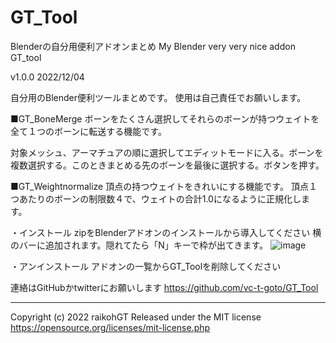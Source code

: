 # GT_Tool
Blenderの自分用便利アドオンまとめ My Blender very very nice addon
GT_tool

v1.0.0  2022/12/04



自分用のBlender便利ツールまとめです。
使用は自己責任でお願いします。

■GT_BoneMerge
ボーンをたくさん選択してそれらのボーンが持つウェイトを全て１つのボーンに転送する機能です。

対象メッシュ、アーマチュアの順に選択してエディットモードに入る。ボーンを複数選択する。このときまとめる先のボーンを最後に選択する。ボタンを押す。

■GT_Weightnormalize
頂点の持つウェイトをきれいにする機能です。
頂点１つあたりのボーンの制限数４で、ウェイトの合計1.0になるように正規化します。



・インストール
zipをBlenderアドオンのインストールから導入してください
横のバーに追加されます。隠れてたら「N」キーで枠が出てきます。
![image](https://user-images.githubusercontent.com/43428951/205498092-70a17412-3396-49a1-930b-05451c26af00.png)


・アンインストール
アドオンの一覧からGT_Toolを削除してください





連絡はGitHubかtwitterにお願いします
https://github.com/vc-t-goto/GT_Tool


-----------------------------------------------
Copyright (c) 2022 raikohGT
Released under the MIT license
https://opensource.org/licenses/mit-license.php
